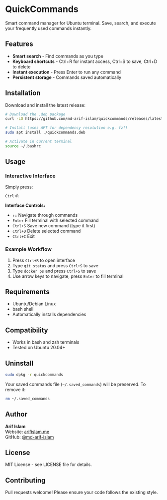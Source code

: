 # QuickCommands

Smart command manager for Ubuntu terminal. Save, search, and execute your frequently used commands instantly.

## Features

- **Smart search** - Find commands as you type
- **Keyboard shortcuts** - Ctrl+R for instant access, Ctrl+S to save, Ctrl+D to delete
- **Instant execution** - Press Enter to run any command
- **Persistent storage** - Commands saved automatically

## Installation

Download and install the latest release:

```bash
# Download the .deb package
curl -LO https://github.com/md-arif-islam/quickcommands/releases/latest/download/quickcommands.deb

# Install (uses APT for dependency resolution e.g. fzf)
sudo apt install ./quickcommands.deb

# Activate in current terminal
source ~/.bashrc
```

## Usage

### Interactive Interface

Simply press:

```bash
Ctrl+R
```

**Interface Controls:**

- `↑↓` Navigate through commands
- `Enter` Fill terminal with selected command
- `Ctrl+S` Save new command (type it first)
- `Ctrl+D` Delete selected command
- `Ctrl+C` Exit

### Example Workflow

1. Press `Ctrl+R` to open interface
2. Type `git status` and press `Ctrl+S` to save
3. Type `docker ps` and press `Ctrl+S` to save
4. Use arrow keys to navigate, press `Enter` to fill terminal

## Requirements

- Ubuntu/Debian Linux
- bash shell
- Automatically installs dependencies

## Compatibility

- Works in bash and zsh terminals
- Tested on Ubuntu 20.04+

## Uninstall

```bash
sudo dpkg -r quickcommands
```

Your saved commands file (`~/.saved_commands`) will be preserved. To remove it:

```bash
rm ~/.saved_commands
```

## Author

**Arif Islam**  
Website: [arifislam.me](https://arifislam.me)  
GitHub: [@md-arif-islam](https://github.com/md-arif-islam)

## License

MIT License - see LICENSE file for details.

## Contributing

Pull requests welcome! Please ensure your code follows the existing style.
